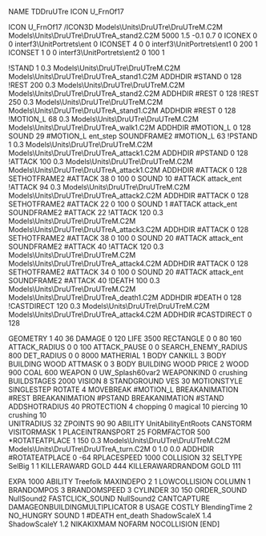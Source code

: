 NAME TDDruUTre
ICON U_FrnOf17

ICON 			U_FrnOf17
/ICON3D Models\Units\DruUTre\DruUTreM.C2M Models\Units\DruUTre\DruUTreA_stand2.C2M 5000 1.5 -0.1 0.7 0 
ICONEX 0 0 interf3\UnitPortrets\ent 0
ICONSET 4 0 0 interf3\UnitPortrets\ent1 0 200 1
ICONSET 1 0 0 interf3\UnitPortrets\ent2 0 100 1

!STAND          1 0.3  Models\Units\DruUTre\DruUTreM.C2M Models\Units\DruUTre\DruUTreA_stand1.C2M
ADDHDIR #STAND 0 128
!REST          200 0.3  Models\Units\DruUTre\DruUTreM.C2M Models\Units\DruUTre\DruUTreA_stand2.C2M
ADDHDIR #REST 0 128
!REST          250 0.3  Models\Units\DruUTre\DruUTreM.C2M Models\Units\DruUTre\DruUTreA_stand1.C2M
ADDHDIR #REST 0 128
!MOTION_L      68 0.3  Models\Units\DruUTre\DruUTreM.C2M Models\Units\DruUTre\DruUTreA_walk1.C2M
ADDHDIR #MOTION_L 0 128
SOUND 29 #MOTION_L ent_step
SOUNDFRAME2 #MOTION_L 63
!PSTAND        1  0.3  Models\Units\DruUTre\DruUTreM.C2M Models\Units\DruUTre\DruUTreA_attack1.C2M
ADDHDIR #PSTAND 0 128 
!ATTACK        100 0.3  Models\Units\DruUTre\DruUTreM.C2M Models\Units\DruUTre\DruUTreA_attack1.C2M
ADDHDIR #ATTACK 0 128
SETHOTFRAME2 #ATTACK 38 0 100 0
SOUND 10 #ATTACK attack_ent
!ATTACK       94 0.3  Models\Units\DruUTre\DruUTreM.C2M Models\Units\DruUTre\DruUTreA_attack2.C2M
ADDHDIR #ATTACK 0 128
SETHOTFRAME2 #ATTACK 22 0 100 0
SOUND 1 #ATTACK attack_ent
SOUNDFRAME2 #ATTACK 22
!ATTACK        120 0.3  Models\Units\DruUTre\DruUTreM.C2M Models\Units\DruUTre\DruUTreA_attack3.C2M
ADDHDIR #ATTACK 0 128
SETHOTFRAME2 #ATTACK 38 0 100 0
SOUND 20 #ATTACK attack_ent
SOUNDFRAME2 #ATTACK 40
!ATTACK        120 0.3  Models\Units\DruUTre\DruUTreM.C2M Models\Units\DruUTre\DruUTreA_attack4.C2M
ADDHDIR #ATTACK 0 128
SETHOTFRAME2 #ATTACK 34 0 100 0
SOUND 20 #ATTACK attack_ent
SOUNDFRAME2 #ATTACK 40
!DEATH         100 0.3  Models\Units\DruUTre\DruUTreM.C2M Models\Units\DruUTre\DruUTreA_death1.C2M
ADDHDIR #DEATH 0 128
!CASTDIRECT    120 0.3  Models\Units\DruUTre\DruUTreM.C2M Models\Units\DruUTre\DruUTreA_attack4.C2M
ADDHDIR #CASTDIRECT 0 128

GEOMETRY 1 40 36
DAMAGE   0 120
LIFE     3500
RECTANGLE 0 0 80 160
ATTACK_RADIUS 0 0 100
ATTACK_PAUSE 0 0
SEARCH_ENEMY_RADIUS 800
DET_RADIUS 0 0 8000
MATHERIAL 1 BODY
CANKILL 3 BODY BUILDING WOOD
ATTMASK 0 3 BODY BUILDING WOOD
PRICE 2 WOOD 900 COAL 600
WEAPON 0 UW_Splash60var2
WEAPONKIND 0 crushing
BUILDSTAGES 2000
VISION 8
STANDGROUND
VES 30
MOTIONSTYLE SINGLESTEP
ROTATE 4
MOVEBREAK #MOTION_L
BREAKANIMATION #REST
BREAKANIMATION #PSTAND
BREAKANIMATION #STAND
ADDSHOTRADIUS 40
PROTECTION 4 chopping 0 magical 10 piercing 10 crushing 10  
UNITRADIUS 32
ZPOINTS 90 90
ABILITY UnitAbilityEntRoots
CANSTORM
VISITORMASK 1
PLACEINTRANSPORT 25
FORMFACTOR 500
*ROTATEATPLACE      1 150 0.3 Models\Units\DruUTre\DruUTreM.C2M Models\Units\DruUTre\DruUTreA_turn.C2M 0 1.0 0.0
ADDHDIR #ROTATEATPLACE 0 -64
RPLACESPEED         1000
COLLISION 32
SELTYPE SelBig 1 1
KILLERAWARD             GOLD 444
KILLERAWARDRANDOM       GOLD 111

EXPA 1000
ABILITY Treefolk
MAXINDEPO 2 1
LOWCOLLISION
COLUMN 1
BRANDOMPOS 3
BRANDOMSPEED 3
CYLINDER 30 150
ORDER_SOUND NullSound2
FASTCLICK_SOUND NullSound2
CANTCAPTURE
DAMAGEONBUILDINGMULTIPLICATOR 8
USAGE COSTLY
BlendingTime 2
NO_HUNGRY
SOUND 1 #DEATH ent_death
ShadowScaleX 1.4
ShadowScaleY 1.2
NIKAKIXMAM
NOFARM
NOCOLLISION
[END]
